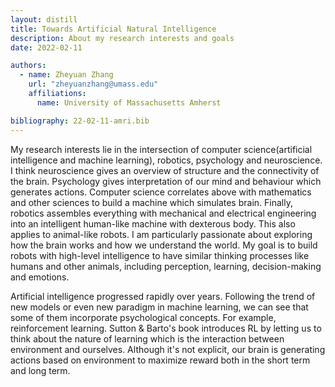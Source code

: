 ```yaml
---
layout: distill
title: Towards Artificial Natural Intelligence
description: About my research interests and goals
date: 2022-02-11

authors:
  - name: Zheyuan Zhang
    url: "zheyuanzhang@umass.edu"
    affiliations:
      name: University of Massachusetts Amherst

bibliography: 22-02-11-amri.bib
---
```


My research interests lie in the intersection of computer science(artificial intelligence and machine learning), robotics, psychology and neuroscience. I think neuroscience gives an overview of structure and the connectivity of the brain. Psychology gives interpretation of our mind and behaviour which generates actions. Computer science correlates above with mathematics and other sciences to build a machine which simulates brain. Finally, robotics assembles everything with mechanical and electrical engineering into an intelligent human-like machine with dexterous body. This also applies to animal-like robots. I am particularly passionate about exploring how the brain works and how we understand the world. My goal is to build robots with high-level intelligence to have similar thinking processes like humans and other animals, including perception, learning, decision-making and emotions.

Artificial intelligence progressed rapidly over years. Following the trend of new models or even new paradigm in machine learning, we can see that some of them incorporate psychological concepts. For example, reinforcement learning. Sutton & Barto's book<d-cite key="sutton2018reinforcement"></d-cite> introduces RL by letting us to think about the nature of learning which is the interaction between environment and ourselves. Although it's not explicit, our brain is generating actions based on environment to maximize reward both in the short term and long term. 